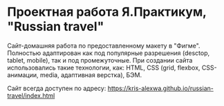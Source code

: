 # Проектная работа Я.Практикум, "Russian travel"

Сайт-домашняя работа по предоставленному макету в "Фигме". Полностью адаптирован как под популярные разрешения (desctop, tablet, mobile), так и под промежуточные.
При создании сайта использовались такие технологии, как: HTML, CSS (grid, flexbox, CSS-анимации, media, адаптивная верстка), БЭМ.

Сайт всегда доступен по адресу: https://kris-alexwa.github.io/russian-travel/index.html
